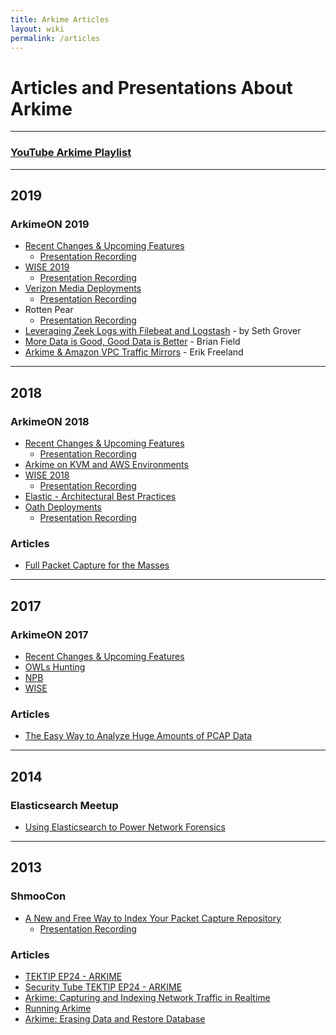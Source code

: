 ```yaml
---
title: Arkime Articles
layout: wiki
permalink: /articles
---
```


<div class="full-height-and-width-container with-footer p-3" markdown="1">

# Articles and Presentations About Arkime

---

### [YouTube Arkime Playlist](https://www.youtube.com/playlist?list=PLXXo-3b5ZQ1jk2wk9IyoxoGygZq5cT6Hq)

---

## 2019

### ArkimeON 2019

* [Recent Changes & Upcoming Features](/assets/ArkimeON2019RecentChanges.pdf)
  * [Presentation Recording](https://www.youtube.com/watch?v=Ae8g8swkG1I)
* [WISE 2019](/assets/ArkimeON2019WISE.pdf)
  * [Presentation Recording](https://www.youtube.com/watch?v=UOD9YLjXtLA)
* [Verizon Media Deployments](/assets/ArkimeON2019VMDeployment.pdf)
  * [Presentation Recording](https://www.youtube.com/watch?v=1CvLf8rA7YQ)
* Rotten Pear
  * [Presentation Recording](https://www.youtube.com/watch?v=7R7gVKIkK4k)
* [Leveraging Zeek Logs with Filebeat and Logstash](/assets/ArkimeON2019ZeekLogstashMalcolm.pdf) - by Seth Grover
* [More Data is Good, Good Data is Better](/assets/ArkimeON2019GoodDataBetter.pdf) - Brian Field
* [Arkime & Amazon VPC Traffic Mirrors](/assets/ArkimeON2019NubevaAWSMirroring.pdf) - Erik Freeland

---

## 2018

### ArkimeON 2018

* [Recent Changes & Upcoming Features](/assets/ArkimeON2018RecentChanges.pdf)
  * [Presentation Recording](https://www.youtube.com/watch?v=iEdJ35h9JJg)
* [Arkime on KVM and AWS Environments](/assets/ArkimeOn2018VirtualizedAndAWS.pdf)
* [WISE 2018](/assets/ArkimeON2018WISE.pdf)
  * [Presentation Recording](https://www.youtube.com/watch?v=IqNssmG-OPk)
* [Elastic - Architectural Best Practices](/assets/ArkimeON2018Elastic.pptx)
* [Oath Deployments](/assets/ArkimeON2018OathDeployment.pdf)
  * [Presentation Recording](https://www.youtube.com/watch?v=lGzjMAcoAXs)

### Articles

* [Full Packet Capture for the Masses](https://2018.pass-the-salt.org/files/talks/10-full-packets-capture-for-the-masses.pdf)

---

## 2017

### ArkimeON 2017

* [Recent Changes & Upcoming Features](/assets/ArkimeON2017RecentChanges.pptx)
* [OWLs Hunting](/assets/ArkimeON2017OWLsHunting.pptx)
* [NPB](/assets/ArkimeON2017NPB.pptx)
* [WISE](/assets/ArkimeON2017WISE.pptx)

### Articles

* [The Easy Way to Analyze Huge Amounts of PCAP Data](https://isc.sans.edu/forums/diary/The+easy+way+to+analyze+huge+amounts+of+PCAP+data/22876/)

---

## 2014

### Elasticsearch Meetup

* [Using Elasticsearch to Power Network Forensics](/assets/ESMeetup2014Arkime.pptx)

---

## 2013

### ShmooCon

* [A New and Free Way to Index Your Packet Capture Repository](/assets/ShmooCon2013Arkime.pdf)
  * [Presentation Recording](https://www.youtube.com/watch?v=LNZymkTeY2o)

### Articles

* [TEKTIP EP24 - ARKIME](http://www.tekdefense.com/news/2013/3/10/tektip-ep24-moloch.html)
* [Security Tube TEKTIP EP24 - ARKIME](http://www.securitytube.net/video/7108)
* [Arkime: Capturing and Indexing Network Traffic in Realtime](http://blog.alejandronolla.com/2013/04/06/moloch-capturing-and-indexing-network-traffic-in-realtime/)
* [Running Arkime](http://www.rsreese.com/running-moloch/)
* [Arkime: Erasing Data and Restore Database](http://blog.alejandronolla.com/2013/05/29/moloch-erasing-data-and-restore-database/)

</div>
